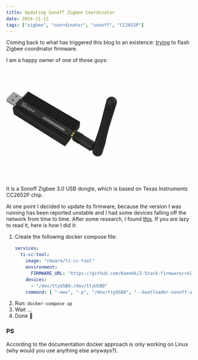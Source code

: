 ```yaml
---
title: Updating Sonoff Zigbee Coordinator
date: 2024-11-12
tags: ["zigbee", "coordinator", "sonoff", "CC2652P"]
---
```


Coming back to what has triggered this blog to an existence: <a href="/blog/0001-post.md">trying</a> to flash Zigbee coordinator firmware.

I am a happy owner of one of those guys:

<img src="./0003-post/Sonoff-Zigbee-3.0-USB.jpg" alt="Picture of coordinator">

It is a Sonoff Zigbee 3.0 USB dongle, which is based on Texas Instruments CC2652P chip.

At one point I decided to update its firmware, because the version I was running has been reported unstable and
I had some devices falling off the network from time to time. After some research, I found [this](https://www.zigbee2mqtt.io/guide/adapters/flashing/flashing_via_cc2538-bsl.html).
If you are lazy to read it, here is how I did it:

1. Create the following docker compose file:
   ```yaml
   services:
     ti-cc-tool:
       image: "ckware/ti-cc-tool"
       environment:
         FIRMWARE_URL: "https://github.com/Koenkk/Z-Stack-firmware/releases/download/Z-Stack_3.x.0_coordinator_20240710/CC1352P2_CC2652P_launchpad_coordinator_20240710.zip"
       devices:
         - "/dev/ttyUSB0:/dev/ttyUSB0"
       command: [ "-ewv", "-p", "/dev/ttyUSB0", "--bootloader-sonoff-usb" ]
   ```
2. Run: `docker-compose up`
3. Wait ...
4. Done 🙂

### PS
According to the documentation docker approach is only working on Linux (why would you use anything else anyways?).

